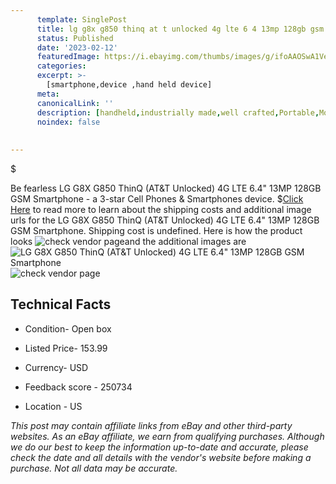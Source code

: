 ```yaml
---
      template: SinglePost
      title: lg g8x g850 thinq at t unlocked 4g lte 6 4 13mp 128gb gsm smartphone
      status: Published
      date: '2023-02-12'
      featuredImage: https://i.ebayimg.com/thumbs/images/g/ifoAAOSwA1Ve8pUr/s-l225.jpg
      categories: 
      excerpt: >-
        [smartphone,device ,hand held device]
      meta:
      canonicalLink: ''
      description: [handheld,industrially made,well crafted,Portable,Mobile,Compact,Convenient,Lightweight,Maneuverable,Man-portable,Miniature,Carriable,Hand-held,Light,Holdable,Transportable,Mobile device,Pocket-sized,On-the-go,Wireless,Cordless,Compact size,Convenient size, smartphone,device ,hand held device]
      noindex: false
      
        
---
```

$

Be fearless LG G8X G850 ThinQ (AT&T Unlocked)  4G LTE 6.4" 13MP 128GB GSM Smartphone - a 3-star Cell Phones & Smartphones device.
$[Click Here](https://www.ebay.com/itm/324207967857?hash=item4b7c4cfe71%3Ag%3AifoAAOSwA1Ve8pUr&mkevt=1&mkcid=1&mkrid=711-53200-19255-0&campid=%253CePNCampaignId%253E&customid=%253CreferenceId%253E&toolid=10049) to read more to learn about the shipping costs and additional image urls for the LG G8X G850 ThinQ (AT&T Unlocked)  4G LTE 6.4" 13MP 128GB GSM Smartphone. Shipping cost is undefined. Here is how the product looks ![check vendor page](https://i.ebayimg.com/thumbs/images/g/ifoAAOSwA1Ve8pUr/s-l225.jpg)and the additional images are![LG G8X G850 ThinQ (AT&T Unlocked)  4G LTE 6.4" 13MP 128GB GSM Smartphone](https://i.ebayimg.com/images/g/ifoAAOSwA1Ve8pUr/s-l1200.jpg)![check vendor page](https://origin-galleryplus.ebayimg.com/ws/web/324207967857_2_0_1/225x225.jpg)



 ## Technical Facts 



     
      

 - Condition- Open box 


      

 - Listed Price- 153.99 


      

 - Currency- USD 


      

 - Feedback score - 250734 


      

 - Location - US 


      
      

 *_This post may contain affiliate links from eBay and other third-party websites. As an eBay affiliate, we earn from qualifying purchases. Although we do our best to keep the information up-to-date and accurate, please check the date and all details with the vendor's website before making a purchase. Not all data may be accurate._*






